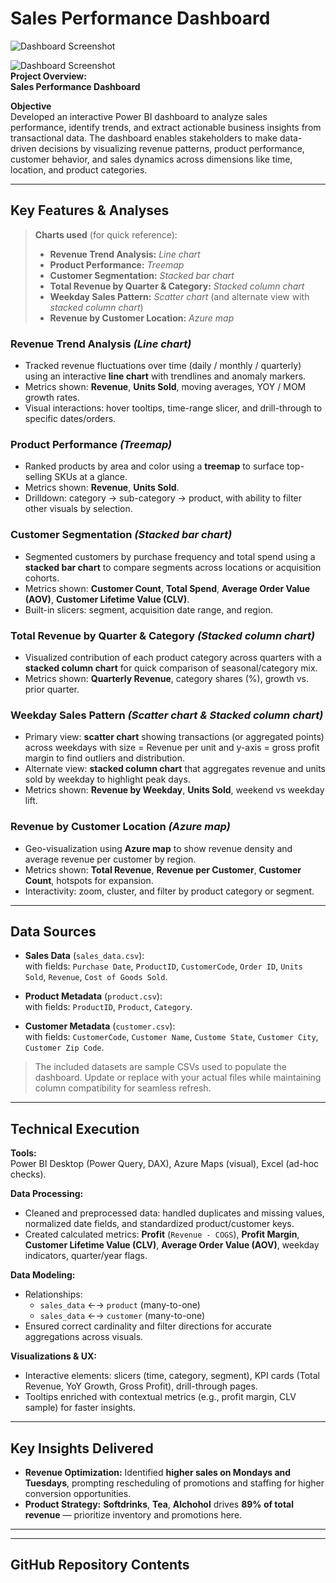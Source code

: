 # **Sales Performance Dashboard**

![Dashboard Screenshot]([path/to/dashboard_screenshot.png](https://github.com/Slimsnapz/PowerBi-Sales-Performance-Project/blob/61947b9b94a64a06e3df724e85df32a542f32618/Screenshot%202025-08-08%20100750.png)) 

![Dashboard Screenshot]([path/to/dashboard_screenshot.png](https://github.com/Slimsnapz/PowerBi-Sales-Performance-Project/blob/f2f7d35938c4898e1cd33fa741cc7892e9a7c54f/Screenshot%202025-08-08%20132626.png))   
**Project Overview:**  
**Sales Performance Dashboard**

**Objective**  
Developed an interactive Power BI dashboard to analyze sales performance, identify trends, and extract actionable business insights from transactional data. The dashboard enables stakeholders to make data-driven decisions by visualizing revenue patterns, product performance, customer behavior, and sales dynamics across dimensions like time, location, and product categories.

---

## **Key Features & Analyses**

> **Charts used** (for quick reference):  
> - **Revenue Trend Analysis:** *Line chart*  
> - **Product Performance:** *Treemap*  
> - **Customer Segmentation:** *Stacked bar chart*  
> - **Total Revenue by Quarter & Category:** *Stacked column chart*  
> - **Weekday Sales Pattern:** *Scatter chart* (and alternate view with *stacked column chart*)  
> - **Revenue by Customer Location:** *Azure map*

### **Revenue Trend Analysis** *(Line chart)*
- Tracked revenue fluctuations over time (daily / monthly / quarterly) using an interactive **line chart** with trendlines and anomaly markers.
- Metrics shown: **Revenue**, **Units Sold**, moving averages, YOY / MOM growth rates.
- Visual interactions: hover tooltips, time-range slicer, and drill-through to specific dates/orders.

### **Product Performance** *(Treemap)*
- Ranked products by area and color using a **treemap** to surface top-selling SKUs at a glance.
- Metrics shown: **Revenue**, **Units Sold**.
- Drilldown: category → sub-category → product, with ability to filter other visuals by selection.

### **Customer Segmentation** *(Stacked bar chart)*
- Segmented customers by purchase frequency and total spend using a **stacked bar chart** to compare segments across locations or acquisition cohorts.
- Metrics shown: **Customer Count**, **Total Spend**, **Average Order Value (AOV)**, **Customer Lifetime Value (CLV)**.
- Built-in slicers: segment, acquisition date range, and region.

### **Total Revenue by Quarter & Category** *(Stacked column chart)*
- Visualized contribution of each product category across quarters with a **stacked column chart** for quick comparison of seasonal/category mix.
- Metrics shown: **Quarterly Revenue**, category shares (%), growth vs. prior quarter.

### **Weekday Sales Pattern** *(Scatter chart & Stacked column chart)*
- Primary view: **scatter chart** showing transactions (or aggregated points) across weekdays with size = Revenue per unit and y-axis = gross profit margin to find outliers and distribution.
- Alternate view: **stacked column chart** that aggregates revenue and units sold by weekday to highlight peak days.
- Metrics shown: **Revenue by Weekday**, **Units Sold**, weekend vs weekday lift.

### **Revenue by Customer Location** *(Azure map)*
- Geo-visualization using **Azure map** to show revenue density and average revenue per customer by region.
- Metrics shown: **Total Revenue**, **Revenue per Customer**, **Customer Count**, hotspots for expansion.
- Interactivity: zoom, cluster, and filter by product category or segment.

---

## **Data Sources**

- **Sales Data** (`sales_data.csv`):  
with fields: `Purchase Date`, `ProductID`, `CustomerCode`, `Order ID`, `Units Sold`, `Revenue`, `Cost of Goods Sold`.

- **Product Metadata** (`product.csv`):  
 with fields: `ProductID`, `Product`, `Category`.

- **Customer Metadata** (`customer.csv`):  
  with fields: `CustomerCode`, `Customer Name`, `Custome State`, `Customer City`, `Customer Zip Code`.

> The included datasets are sample CSVs used to populate the dashboard. Update or replace with your actual files while maintaining column compatibility for seamless refresh.

---

## **Technical Execution**

**Tools:**  
Power BI Desktop (Power Query, DAX), Azure Maps (visual), Excel (ad-hoc checks).

**Data Processing:**  
- Cleaned and preprocessed data: handled duplicates and missing values, normalized date fields, and standardized product/customer keys.  
- Created calculated metrics: **Profit** (`Revenue - COGS`), **Profit Margin**, **Customer Lifetime Value (CLV)**, **Average Order Value (AOV)**, weekday indicators, quarter/year flags.

**Data Modeling:**  
- Relationships:
  - `sales_data` ←→ `product` (many-to-one)
  - `sales_data` ←→ `customer` (many-to-one)  
- Ensured correct cardinality and filter directions for accurate aggregations across visuals.

**Visualizations & UX:**  
- Interactive elements: slicers (time, category, segment), KPI cards (Total Revenue, YoY Growth, Gross Profit), drill-through pages.  
- Tooltips enriched with contextual metrics (e.g., profit margin, CLV sample) for faster insights.

---

## **Key Insights Delivered**

- **Revenue Optimization:** Identified **higher sales on Mondays and Tuesdays**, prompting rescheduling of promotions and staffing for higher conversion opportunities.  
- **Product Strategy:** **Softdrinks**, **Tea**, **Alchohol** drives **89% of total revenue** — prioritize inventory and promotions here.   


---

---

## **GitHub Repository Contents**

